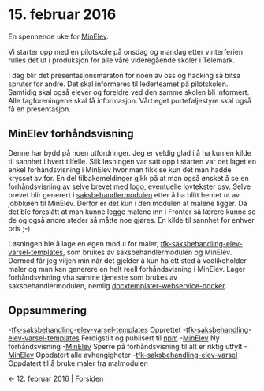 # 15. februar 2016

En spennende uke for [MinElev](https://github.com/telemark/minelev).

Vi starter opp med en pilotskole på onsdag og mandag etter vinterferien rulles det ut i produksjon for alle våre videregående skoler i Telemark.

I dag blir det presentasjonsmaraton for noen av oss og hacking så bitsa spruter for andre.
Det skal informeres til lederteamet på pilotskolen. Samtidig skal også elever og foreldre ved den samme skolen bli informert.
Alle fagforeningene skal få informasjon.
Vårt eget porteføljestyre skal også få en presentasjon.

## MinElev forhåndsvisning
Denne har bydd på noen utfordringer.
Jeg er veldig glad i å ha kun en kilde til sannhet i hvert tilfelle. Slik løsningen var satt opp i starten var det
laget en enkel forhåndsvisning i MinElev hvor man fikk se kun det man hadde krysset av for. En del tilbakemeldinger gikk
på at man også ønsket å se en forhåndsvisning av selve brevet med logo, eventuelle lovtekster osv.
Selve brevet blir generert i [saksbehandlermodulen](https://github.com/telemark/tfk-saksbehandling-elev-varsel) etter å ha blitt hentet ut av jobbkøen til MinElev. Derfor er det kun i 
den modulen at malene ligger. Da det ble foreslått at man kunne legge malene inn i Fronter så lærere kunne se de og også andre steder 
så måtte noe gjøres. En kilde til sannhet for enhver pris ;-)

Løsningen ble å lage en egen modul for maler, [tfk-saksbehandling-elev-varsel-templates](https://github.com/telemark/tfk-saksbehandling-elev-varsel-templates), som brukes av saksbehandlermodulen og MinElev.
Dermed får jeg viljen min når det gjelder å kun ha ett sted å vedlikeholder maler og man kan generere en helt reell forhåndsvisning i MinElev.
Lager forhåndsvisning vha samme tjeneste som brukes av saksbehandlermodulen, nemlig [docxtemplater-webservice-docker](https://github.com/telemark/docxtemplater-webservice-docker)

## Oppsummering
-[tfk-saksbehandling-elev-varsel-templates](https://github.com/telemark/tfk-saksbehandling-elev-varsel-templates) Opprettet
-[tfk-saksbehandling-elev-varsel-templates](https://github.com/telemark/tfk-saksbehandling-elev-varsel-templates) Ferdigstilt og publisert til [npm](https://www.npmjs.com/package/tfk-saksbehandling-elev-varsel-templates)
-[MinElev](https://github.com/telemark/minelev) Ny forhåndsvisning
-[MinElev](https://github.com/telemark/minelev) Sperre på forhåndsvisning til alt er riktig utfylt
-[MinElev](https://github.com/telemark/minelev) Oppdatert alle avhengigheter
-[tfk-saksbehandling-elev-varsel](https://github.com/telemark/tfk-saksbehandling-elev-varsel) Oppdatert til å bruke maler fra malmodulen

[<- 12. februar 2016](2016-02-12.md)  |  [Forsiden](../../index.md)
